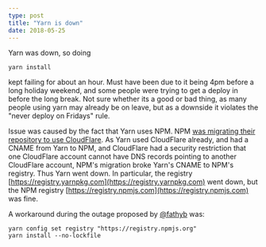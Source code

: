 ```yaml
---
type: post
title: "Yarn is down"
date: 2018-05-25
---
```


Yarn was down, so doing
```
yarn install
```

kept failing for about an hour.
Must have been due to it being 4pm before a long holiday weekend,
and some people were trying to get a deploy in before the long break.
Not sure whether its a good or bad thing,
as many people using yarn may already be on leave,
but as a downside it violates the "never deploy on Fridays" rule.

Issue was caused by the fact that Yarn uses NPM.
NPM [was migrating their repository to use CloudFlare](https://news.ycombinator.com/item?id=17158840).
As Yarn used CloudFlare already,
and had a CNAME from Yarn to NPM,
and CloudFlare had a security restriction that one CloudFlare account 
cannot have DNS records pointing to another CloudFlare account,
NPM's migration broke Yarn's CNAME to NPM's registry.
Thus Yarn went down.
In particular, the registry [https://registry.yarnpkg.com](https://registry.yarnpkg.com) went down,
but the NPM registry [https://registry.npmjs.com](https://registry.npmjs.com) was fine.

A workaround during the outage proposed by [@fathyb](https://github.com/yarnpkg/yarn/issues/5885)
was:
```
yarn config set registry "https://registry.npmjs.org"
yarn install --no-lockfile
```




